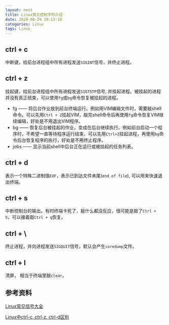 ```yaml
---
layout: next
title: Linux常见控制字符介绍
date: 2020-08-29 19:13:18
categories: Linux
tags: Linux
---
```



## ctrl + c

中断键，给前台进程组中所有进程发送`SIGINT`信号，并终止进程。

## ctrl + z

挂起键，给前台进程组中所有进程发送`SIGTSTP`信号,  并挂起进程。被挂起的进程并没有真正结束，可以使用`fg`或`bg`命令恢复被挂起的进程。

<!-- more -->

* fg —— 将后台作业放到前台终端运行。例如用VIM编辑文件时，需要敲shell命令。可以先用`Ctrl + Z`挂起VIM，敲完shell命令后再使用`fg`命令恢复VIM继续编辑，好处是不用退出VIM程序。
* bg —— 恢复后台被挂起的作业，变成在后台继续执行。例如前台启动一个程序时，不希望一直等待程序运行结束，可以先用`Ctrl+Z`挂起进程，再使用`bg`命令后台恢复程序的执行，好处是不用终止程序。
* jobs —— 显示当前shell中后台正在运行或被挂起的任务列表。

## ctrl + d

表示一个特殊二进制值`EOF`，表示已到达文件末尾(`end of file`), 可以用来快速退出终端。

## ctrl + s

中断控制台的输出。有时终端卡死了，敲什么都没反应，很可能是敲了`Ctrl + S`，可以接着敲`Ctrl + q`恢复。

## ctrl + \

终止进程，并向进程发送`SIGQUIT`信号，默认会产生`coredump`文件。

## ctrl + l

清屏， 相当于终端里敲`clear`。

## 参考资料

[Linux常见信号大全](https://www.jianshu.com/p/730989a7302e)

[Linux中ctrl-c, ctrl-z, ctrl-d区别](https://blog.csdn.net/mylizh/article/details/38385739?utm_medium=distribute.pc_relevant.none-task-blog-BlogCommendFromMachineLearnPai2-7.channel_param&depth_1-utm_source=distribute.pc_relevant.none-task-blog-BlogCommendFromMachineLearnPai2-7.channel_param)


